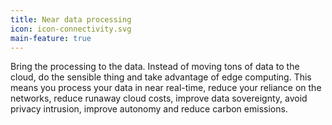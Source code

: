 ```yaml
---
title: Near data processing
icon: icon-connectivity.svg
main-feature: true
---
```


Bring the processing to the data. Instead of moving tons of data to the cloud, do the sensible thing and take advantage of edge computing. This means you process your data in near real-time, reduce your reliance on the networks, reduce runaway cloud costs, improve data sovereignty, avoid privacy intrusion, improve autonomy and reduce carbon emissions.  

